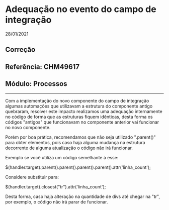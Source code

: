 # Adequação no evento do campo de integração
28/01/2021
## Correção
## Referência: CHM49617
## Módulo: Processos
***

Com a implementação do novo componente do campo de integração algumas automações que utilizavam a estrutura do componente antigo quebraram, resolver este impacto realizamos uma adequação internamente no código de forma que as estruturas fiquem idênticas, desta forma os códigos "antigos" que funcionavam no componente anterior vai funcionar no novo componente.

Porém por boa prática, recomendamos que não seja utilizado ".parent()" para obter elementos, pois caso haja alguma mudança na estrutura decorrente de alguma atualização o código não irá funcionar.

Exemplo se você utiliza um código semelhante à esse:

$(handler.target).parent().parent().parent().parent().attr('linha_count');

Considere substituir para:

$(handler.target).closest("tr").attr('linha_count');

Desta forma, caso haja alteração na quantidade de divs até chegar na "tr", por exemplo, o código não irá parar de funcionar.